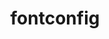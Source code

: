 ---
title: "fontconfig"
layout: cache
categories: [package, develop]
meta: {"compilers": ["gcc@10.2.1", "gcc@10.5.0", "gcc@11.1.0", "gcc@11.4.0", "gcc@13.3.0"], "num_specs": 28, "num_specs_by_stack": {"data-vis-sdk": 6, "developer-tools-aarch64-linux-gnu": 5, "developer-tools-manylinux2014": 1, "developer-tools-x86_64_v3-linux-gnu": 5, "e4s": 5, "hep": 6, "root": 28}, "oss": ["centos7", "rhel8", "ubuntu20.04", "ubuntu22.04"], "platforms": ["linux"], "stacks": ["data-vis-sdk", "developer-tools-aarch64-linux-gnu", "developer-tools-manylinux2014", "developer-tools-x86_64_v3-linux-gnu", "e4s", "hep", "root"], "targets": ["aarch64", "x86_64_v3"], "versions": ["2.15.0"]}
spec_details: [{"compiler": "gcc@13.3.0", "hash": "227df6kgihfx45dib3hybdmmhsevn7ye", "os": "rhel8", "platform": "linux", "size": "-", "stacks": ["developer-tools-aarch64-linux-gnu", "root"], "target": "aarch64", "variants": ["build_system=autotools", "~pic"], "versions": ["2.15.0"]}, {"compiler": "gcc@10.2.1", "hash": "2bc7blftw7dlepx7qbj5rtjrlzkz4u5f", "os": "centos7", "platform": "linux", "size": "-", "stacks": ["developer-tools-manylinux2014", "root"], "target": "x86_64_v3", "variants": ["build_system=autotools", "~pic"], "versions": ["2.15.0"]}, {"compiler": "gcc@11.4.0", "hash": "2gusai27kc54bepunvl3f76fys2wedd5", "os": "ubuntu22.04", "platform": "linux", "size": "-", "stacks": ["hep", "root"], "target": "x86_64_v3", "variants": ["build_system=autotools", "~pic"], "versions": ["2.15.0"]}, {"compiler": "gcc@11.4.0", "hash": "34fw2q7rlgbjoesjhweldp57oh34n6zx", "os": "ubuntu22.04", "platform": "linux", "size": "-", "stacks": ["hep", "root"], "target": "x86_64_v3", "variants": ["build_system=autotools", "~pic"], "versions": ["2.15.0"]}, {"compiler": "gcc@11.4.0", "hash": "3a7jk7y6sn27kkvyn3o3csc4fbdwayho", "os": "ubuntu22.04", "platform": "linux", "size": "-", "stacks": ["hep", "root"], "target": "x86_64_v3", "variants": ["build_system=autotools", "~pic"], "versions": ["2.15.0"]}, {"compiler": "gcc@13.3.0", "hash": "3eqrcwn6oy5eaapmoakt7hkwmu7m77g5", "os": "rhel8", "platform": "linux", "size": "-", "stacks": ["developer-tools-aarch64-linux-gnu", "root"], "target": "aarch64", "variants": ["build_system=autotools", "~pic"], "versions": ["2.15.0"]}, {"compiler": "gcc@13.3.0", "hash": "4sm4srjcvddzdqjt5gx2rgtchq737fvj", "os": "rhel8", "platform": "linux", "size": "-", "stacks": ["developer-tools-aarch64-linux-gnu", "root"], "target": "aarch64", "variants": ["build_system=autotools", "~pic"], "versions": ["2.15.0"]}, {"compiler": "gcc@10.5.0", "hash": "6jnwv24w5ztq2wrqyn4rjuljqyyr3p2n", "os": "centos7", "platform": "linux", "size": "-", "stacks": ["developer-tools-x86_64_v3-linux-gnu", "root"], "target": "x86_64_v3", "variants": ["build_system=autotools", "~pic"], "versions": ["2.15.0"]}, {"compiler": "gcc@11.4.0", "hash": "6rqvkaf65w2bj5m4t6k2xhaqqm7qaefv", "os": "ubuntu22.04", "platform": "linux", "size": "-", "stacks": ["e4s", "root"], "target": "x86_64_v3", "variants": ["build_system=autotools", "~pic"], "versions": ["2.15.0"]}, {"compiler": "gcc@10.5.0", "hash": "7l453sdcmzs4fl5thqgfk2ol7dykdamu", "os": "centos7", "platform": "linux", "size": "-", "stacks": ["developer-tools-x86_64_v3-linux-gnu", "root"], "target": "x86_64_v3", "variants": ["build_system=autotools", "~pic"], "versions": ["2.15.0"]}, {"compiler": "gcc@10.5.0", "hash": "a2c4o3baz6gpnpfizauxt2pgdziakihs", "os": "centos7", "platform": "linux", "size": "-", "stacks": ["developer-tools-x86_64_v3-linux-gnu", "root"], "target": "x86_64_v3", "variants": ["build_system=autotools", "~pic"], "versions": ["2.15.0"]}, {"compiler": "gcc@11.1.0", "hash": "b3fxzjqbcnnhmirbcfewzn7glfp7hm6c", "os": "ubuntu20.04", "platform": "linux", "size": "-", "stacks": ["data-vis-sdk", "root"], "target": "x86_64_v3", "variants": ["build_system=autotools", "~pic"], "versions": ["2.15.0"]}, {"compiler": "gcc@11.1.0", "hash": "d6ro2gqwu7lacgijjsjjtipidni66can", "os": "ubuntu20.04", "platform": "linux", "size": "-", "stacks": ["data-vis-sdk", "root"], "target": "x86_64_v3", "variants": ["build_system=autotools", "~pic"], "versions": ["2.15.0"]}, {"compiler": "gcc@11.1.0", "hash": "dn2ybi6rokpyyksu5n2h52nhelrt7lll", "os": "ubuntu20.04", "platform": "linux", "size": "-", "stacks": ["data-vis-sdk", "root"], "target": "x86_64_v3", "variants": ["build_system=autotools", "~pic"], "versions": ["2.15.0"]}, {"compiler": "gcc@13.3.0", "hash": "dw2o3wrccskpeclwlbiczgvf6huijtza", "os": "rhel8", "platform": "linux", "size": "-", "stacks": ["developer-tools-aarch64-linux-gnu", "root"], "target": "aarch64", "variants": ["build_system=autotools", "~pic"], "versions": ["2.15.0"]}, {"compiler": "gcc@11.4.0", "hash": "emlogn2gsilgyphdubt6zbznjfqni6qo", "os": "ubuntu22.04", "platform": "linux", "size": "-", "stacks": ["hep", "root"], "target": "x86_64_v3", "variants": ["build_system=autotools", "~pic"], "versions": ["2.15.0"]}, {"compiler": "gcc@13.3.0", "hash": "hg2rzaf2hq7fngqjc6u2loocanbuen3q", "os": "rhel8", "platform": "linux", "size": "-", "stacks": ["developer-tools-aarch64-linux-gnu", "root"], "target": "aarch64", "variants": ["build_system=autotools", "~pic"], "versions": ["2.15.0"]}, {"compiler": "gcc@11.4.0", "hash": "hrshxdznxrifpo4nzehhsgdfnj22lpu7", "os": "ubuntu22.04", "platform": "linux", "size": "-", "stacks": ["hep", "root"], "target": "x86_64_v3", "variants": ["build_system=autotools", "~pic"], "versions": ["2.15.0"]}, {"compiler": "gcc@11.4.0", "hash": "k3xh3truuwwlznzppse6njsx77enyjsv", "os": "ubuntu22.04", "platform": "linux", "size": "-", "stacks": ["e4s", "root"], "target": "x86_64_v3", "variants": ["build_system=autotools", "~pic"], "versions": ["2.15.0"]}, {"compiler": "gcc@11.4.0", "hash": "mg6scrt2wil5cc4zypu5o2l2xlhxwszh", "os": "ubuntu22.04", "platform": "linux", "size": "-", "stacks": ["e4s", "root"], "target": "x86_64_v3", "variants": ["build_system=autotools", "~pic"], "versions": ["2.15.0"]}, {"compiler": "gcc@11.1.0", "hash": "mlyz4vn6rnxe2f4prq6ikdu2iyrrjmwn", "os": "ubuntu20.04", "platform": "linux", "size": "-", "stacks": ["data-vis-sdk", "root"], "target": "x86_64_v3", "variants": ["build_system=autotools", "~pic"], "versions": ["2.15.0"]}, {"compiler": "gcc@11.4.0", "hash": "n3wlliuue76oencrjngs2n3pmf5wbkp4", "os": "ubuntu22.04", "platform": "linux", "size": "-", "stacks": ["e4s", "root"], "target": "x86_64_v3", "variants": ["build_system=autotools", "~pic"], "versions": ["2.15.0"]}, {"compiler": "gcc@11.1.0", "hash": "nxl3dw6lqelwnoqezxptsaupdswb43cv", "os": "ubuntu20.04", "platform": "linux", "size": "-", "stacks": ["data-vis-sdk", "root"], "target": "x86_64_v3", "variants": ["build_system=autotools", "~pic"], "versions": ["2.15.0"]}, {"compiler": "gcc@11.1.0", "hash": "o7suyzygvjtvcs2ztfpeav6zq2wwee2j", "os": "ubuntu20.04", "platform": "linux", "size": "-", "stacks": ["data-vis-sdk", "root"], "target": "x86_64_v3", "variants": ["build_system=autotools", "~pic"], "versions": ["2.15.0"]}, {"compiler": "gcc@10.5.0", "hash": "w5dvaeblbafsmdzfilqx7r2smzu7cwet", "os": "centos7", "platform": "linux", "size": "-", "stacks": ["developer-tools-x86_64_v3-linux-gnu", "root"], "target": "x86_64_v3", "variants": ["build_system=autotools", "~pic"], "versions": ["2.15.0"]}, {"compiler": "gcc@11.4.0", "hash": "ww7uefne2e6frmfvrbsa2yunev4m7x2x", "os": "ubuntu22.04", "platform": "linux", "size": "-", "stacks": ["e4s", "root"], "target": "x86_64_v3", "variants": ["build_system=autotools", "~pic"], "versions": ["2.15.0"]}, {"compiler": "gcc@11.4.0", "hash": "y7zrpetpy5zxteqkmf5cq2mhqb2fka57", "os": "ubuntu22.04", "platform": "linux", "size": "-", "stacks": ["hep", "root"], "target": "x86_64_v3", "variants": ["build_system=autotools", "~pic"], "versions": ["2.15.0"]}, {"compiler": "gcc@10.5.0", "hash": "ygirti576b7pfzytmtkiapsxk37pmdrv", "os": "centos7", "platform": "linux", "size": "-", "stacks": ["developer-tools-x86_64_v3-linux-gnu", "root"], "target": "x86_64_v3", "variants": ["build_system=autotools", "~pic"], "versions": ["2.15.0"]}]
---
